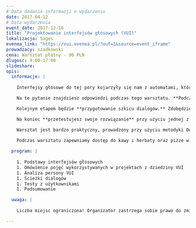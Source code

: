 ```yaml
---
# Data dodania informacji o wydarzeniu
date: 2017-04-12
# Data wydarzenia
event_date: 2017-12-16
title: "Projektowanie interfejsów głosowych (VUI)"
lokalizacja: Sages
evenea_link: "https://vui.evenea.pl/?out=1&source=event_iframe"
prowadzacy: szadkowski
cena: Warsztat płatny - 96 PLN
dlugosc: 9:00-17:00
slideshare:
opis:
  informacje: |
   
    Interfejsy głosowe do tej pory kojarzyły się nam z automatami, które wypełniają proste rozkazy. Rozwój technologii związany z rozpoznawaniem i przetwarzaniem ludzkiego głosu (Natural Language Processing) znacznie rozszerzył możliwości interakcji na linii człowiek - maszyna, tak że możliwe stało się konstruowanie rozbudowanych dialogów i tworzenie skomplikowanych asystentów głosowych. Włączanie i wyłączanie światła czy zwijanie rolet w domu to tylko proste interakcje. A gdyby tak rozszerzyć te interakcje o bardziej skomplikowane zagadnienia? Kiedy interfejs głosowy jest użytecznym rozwiązaniem? Jaka jest jego przewaga nad aplikacją mobilną czy webową? Kiedy nie należy z interfejsu głosowego korzystać? Czy asystent posiada osobowość? Czy na pewno nas rozumie?

    Na te pytanie znajdziesz odpowiedzi podczas tego warsztatu. **Podczas pierwszej części poznasz podstawowe pojęcia z dziedziny VUI.** Dowiesz się, w jaki sposób przetwarzany jest głos użytkownika i w jaki sposób interpretowany jest przez interfejs głosowy. Dzięki temu zrozumiesz mechanikę działania takich systemów i będziesz wiedział od kuchni, jakie są ich możliwości i ograniczenia. **Następnie zaprojektujesz własnego asystenta głosowego.** Dowiesz się, dlaczego warto analizować interfejs głosowy jako personę, która posiada określony zestaw cech osobowościowych, jakiego słownictwa używa i jak reaguje na emocje użytkownika.

    Kolejnym etapem będzie **przygotowanie szkicu dialogów.** Zdobędziesz wiedzę, jak robić to efektywnie i szybko oraz w jaki sposób analizować możliwe rozgałęzienia rozmowy i jak naprowadzać z powrotem użytkownika na główny wątek. Jak konstruować wypowiedzi? Jak zarządzić hierarchą ważności informacji i kolejności fraz? Kto odpowiedzialny jest za kontekst rozmowy? Czego użytkownik może oczekiwać w trakcie rozmowy z asystentem? Jak zarządzać takimi oczekiwaniami? Jak reagować na błędy?

    Na koniec **przetestujesz swoje rozwiązanie** przy użyciu jednej z dwóch technik: Wizard of Oz lub SaySpring z użytkownikami i zdobędziesz informację zwrotną do dalszej pracy nad swoim interfejsem głosowym.

    Warsztat jest bardzo praktyczny, prowadzony przy użyciu metodyki Design Thinking. Uczestnicy powinni dysponować własnymi laptopami oraz opcjonalnie zestawem słuchawek z mikrofonem.
    
    Podczas warsztatu zapewniamy dostęp do kawy i herbaty oraz pizze w porze obiadowej. 

  program: |
   
    1. Podstawy interfejsów głosowych
    1. Omówienie pojęć wykorzystywanych w projektach z dziedziny VUI
    1. Analiza persony VUI
    1. Ścieżki dialogów
    1. Testy z użytkownikami
    1. Podsumowanie

  uwaga: |
  
    Liczba miejsc ograniczona! Organizator zastrzega sobie prawo do zmiany lokalizacji wydarzenia oraz jego odwołania w przypadku niezgłoszenia się minimalnej liczby uczestników.

---
```

